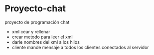 # Proyecto-chat
proyecto de programación chat

- xml cear y rellenar 
- crear metodo para leer el xml
- darle nombres del xml a los hilos
- cliente mande mensaje a todos los clientes conectados al servidor
